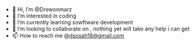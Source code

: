 - 👋 Hi, I’m @Drewonmarz
- 👀 I’m interested in coding
- 🌱 I’m currently learning  sowftware development
- 💞️ I’m looking to collaborate on , nothing yet will take any help i can get
- 📫 How to reach me  @dsosah18@gmail.com

<!---
Drewonmarz/Drewonmarz is a ✨ special ✨ repository because its `README.md` (this file) appears on your GitHub profile.
You can click the Preview link to take a look at your changes.
--->
